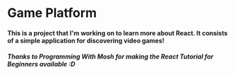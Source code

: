 # Game Platform

#### This is a project that I'm working on to learn more about React. It consists of a simple application for discovering video games!
##### Thanks to Programming With Mosh for making the React Tutorial for Beginners available :D
